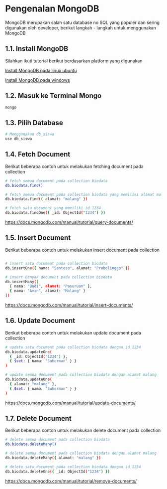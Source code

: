 # Pengenalan MongoDB

MongoDB merupakan salah satu database no SQL yang populer dan sering digunakan oleh developer, berikut langkah - langkah untuk menggunakan MongoDB

## 1.1. Install MongoDB

Silahkan ikuti tutorial berikut berdasarkan platform yang digunakan

[Install MongoDB pada linux ubuntu](https://docs.mongodb.com/manual/tutorial/install-mongodb-on-ubuntu/)

[Install MongoDB pada windows](https://docs.mongodb.com/manual/tutorial/install-mongodb-on-windows/)

## 1.2. Masuk ke Terminal Mongo

```bash
mongo
```

## 1.3. Pilih Database

```bash
# Menggunakan db_siswa
use db_siswa 
```

## 1.4. Fetch Document

Berikut beberapa contoh untuk melakukan fetching document pada collection

```bash
# fetch semua document pada collection biodata
db.biodata.find()

# fetch semua document pada collection biodata yang memiliki alamat malang
db.biodata.find({ alamat: "malang" })

# fetch satu document yang memiliki id 1234
db.biodata.findOne({ _id: ObjectId("1234") })
```

https://docs.mongodb.com/manual/tutorial/query-documents/

## 1.5. Insert Document

Berikut beberapa contoh untuk melakukan insert document pada collection

```bash

# insert satu document pada collection biodata
db.insertOne({ nama: "Santoso", alamat: "Probolinggo" })

# insert banyak document pada collection biodata
db.insertMany([
  { nama: "Budi", alamat: "Pasuruan" },
  { nama: "Amin", alamat: "Malang" }
])
```

https://docs.mongodb.com/manual/tutorial/insert-documents/

## 1.6. Update Document

Berikut beberapa contoh untuk melakukan update document pada collection

```bash
# update satu document pada collection biodata dengan id 1234
db.biodata.updateOne(
  { _id: ObjectId("1234") },
  { $set: { nama: "Suherman" } }
)

# update semua document pada collection biodata dengan alamat malang
db.biodata.updateOne(
  { alamat: "malang" },
  { $set: { nama: "Suherman" } }
)
```

https://docs.mongodb.com/manual/tutorial/update-documents/

## 1.7. Delete Document

Berikut beberapa contoh untuk melakukan delete document pada collection

```bash
# delete semua document pada collection biodata
db.biodata.deleteMany()

# delete semua document pada collection biodata dengan alamat malang
db.biodata.deleteMany({ alamat: "malang" })

# delete satu document pada collection biodata dengan id 1234
db.biodata.deleteOne({ _id: ObjectId("1234") })
```

https://docs.mongodb.com/manual/tutorial/remove-documents/